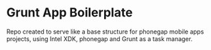 # Grunt App Boilerplate

Repo created to serve like a base structure for phonegap mobile apps projects, using Intel XDK, phonegap and Grunt as a task manager.